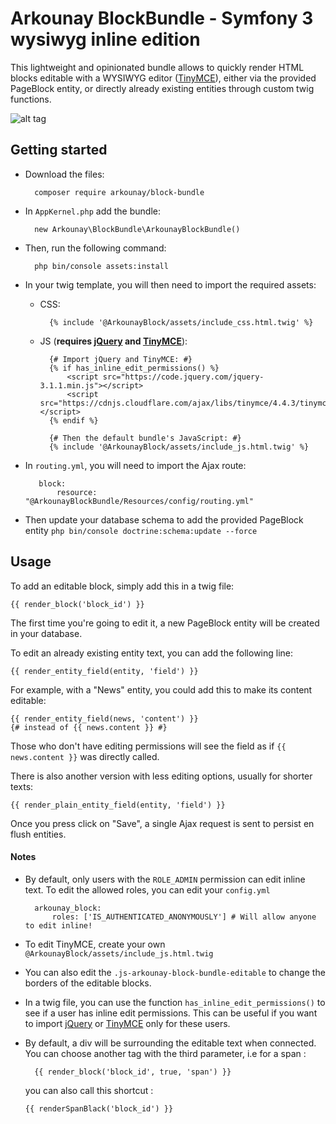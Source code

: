 # Arkounay BlockBundle - Symfony 3 wysiwyg inline edition

This lightweight and opinionated bundle allows to quickly render HTML blocks editable with a WYSIWYG editor ([TinyMCE](https://www.tinymce.com/)), either via the provided PageBlock entity, or directly already existing entities through custom twig functions.

![alt tag](http://outerark.com/symfony/arkounay_block_bundle.png)


## Getting started

- Download the files:
        
        composer require arkounay/block-bundle

- In `AppKernel.php` add the bundle:
        
        new Arkounay\BlockBundle\ArkounayBlockBundle()

- Then, run the following command:
     
        php bin/console assets:install 
      
- In your twig template, you will then need to import the required assets:
    
    - CSS:
        
            {% include '@ArkounayBlock/assets/include_css.html.twig' %}

    - JS (**requires [jQuery](https://jquery.com/) and [TinyMCE](https://www.tinymce.com/)**):
    
            {# Import jQuery and TinyMCE: #}
            {% if has_inline_edit_permissions() %}
                <script src="https://code.jquery.com/jquery-3.1.1.min.js"></script>
                <script src="https://cdnjs.cloudflare.com/ajax/libs/tinymce/4.4.3/tinymce.min.js"></script>
            {% endif %}
               
            {# Then the default bundle's JavaScript: #}
            {% include '@ArkounayBlock/assets/include_js.html.twig' %}

- In `routing.yml`, you will need to import the Ajax route:
        
         block:
             resource: "@ArkounayBlockBundle/Resources/config/routing.yml"
           
- Then update your database schema to add the provided PageBlock entity `php bin/console doctrine:schema:update --force`
        
## Usage
        
To add an editable block, simply add this in a twig file:

    {{ render_block('block_id') }}
    
The first time you're going to edit it, a new PageBlock entity will be created in your database.
    
To edit an already existing entity text, you can add the following line: 

    {{ render_entity_field(entity, 'field') }}
    
For example, with a "News" entity, you could add this to make its content editable:
    
    {{ render_entity_field(news, 'content') }}
    {# instead of {{ news.content }} #}
    
Those who don't have editing permissions will see the field as if `{{ news.content }}` was directly called.

There is also another version with less editing options, usually for shorter texts:
 
    {{ render_plain_entity_field(entity, 'field') }}
    
Once you press click on "Save", a single Ajax request is sent to persist en flush entities.

#### Notes
- By default, only users with the `ROLE_ADMIN` permission can edit inline text. To edit the allowed roles, you can edit your `config.yml`
        
        arkounay_block:
            roles: ['IS_AUTHENTICATED_ANONYMOUSLY'] # Will allow anyone to edit inline!
          
- To edit TinyMCE, create your own `@ArkounayBlock/assets/include_js.html.twig`

- You can also edit the `.js-arkounay-block-bundle-editable` to change the borders of the editable blocks.

- In a twig file, you can use the function `has_inline_edit_permissions()` to see if a user has inline edit permissions. This can be useful if you want to import [jQuery](https://jquery.com/) or [TinyMCE](https://www.tinymce.com/) only for these users.

- By default, a div will be surrounding the editable text when connected. You can choose another tag with the third parameter, i.e for a span :

        {{ render_block('block_id', true, 'span') }}
 
  you can also call this shortcut :
   
      {{ renderSpanBlack('block_id') }}
